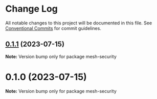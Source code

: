 # Change Log

All notable changes to this project will be documented in this file.
See [Conventional Commits](https://conventionalcommits.org) for commit guidelines.

## [0.1.1](https://github.com/pyramation/mesh-security/compare/mesh-security@0.1.0...mesh-security@0.1.1) (2023-07-15)

**Note:** Version bump only for package mesh-security





# 0.1.0 (2023-07-15)

**Note:** Version bump only for package mesh-security
